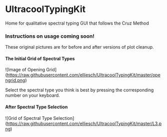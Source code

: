 # UltracoolTypingKit
Home for qualitative spectral typing GUI that follows the Cruz Method


### Instructions on usage coming soon!


These original pictures are for before and after versions of plot cleanup.

#### The Initial Grid of Spectral Types
![Image of Opening Grid]
(https://raw.githubusercontent.com/elliesch/UltracoolTypingKit/master/opengrid.png)

Select the spectral type you think is best by pressing the corresponding number on your keyboard.

#### After Spectral Type Selection
![Grid of Spectral Type Selection]
(https://raw.githubusercontent.com/elliesch/UltracoolTypingKit/master/L3.png)